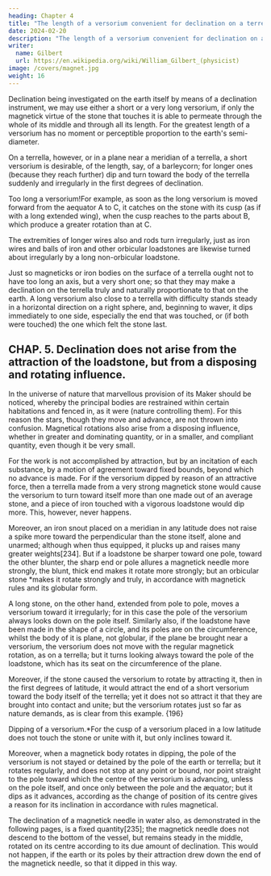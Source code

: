 ```yaml
---
heading: Chapter 4
title: "The length of a versorium convenient for declination on a terrella"
date: 2024-02-20
description: "The length of a versorium convenient for declination on a terrella"
writer:
  name: Gilbert
  url: https://en.wikipedia.org/wiki/William_Gilbert_(physicist)
image: /covers/magnet.jpg
weight: 16
---
```




Declination being investigated on the earth itself by means of a declination instrument, we may use either a short or a very long versorium, if only the magnetick virtue of the stone that touches it is able to permeate through the whole of its middle and through all its length. For the greatest length of a versorium has no moment or perceptible proportion to the earth's semi-diameter. 

On a terrella, however, or in a plane near a meridian of a terrella, a short versorium is desirable, of the length, say, of a barleycorn; for longer ones (because they reach further) dip and turn toward the body of the terrella suddenly and irregularly in the first degrees of declination. 

Too long a versorium!For example, as soon as the long versorium is moved forward from the aequator A to C, it catches on the stone with its cusp (as if with a long extended wing), when the cusp reaches to the parts about B, which produce a greater rotation than at C.

The extremities of longer wires also and rods turn irregularly, just as iron wires and balls of iron and other orbicular loadstones are likewise turned about irregularly by a long non-orbicular loadstone. 

Just so magneticks or iron bodies on the surface of a terrella ought not to have too long an axis, but a very short one; so that they may make a declination on the terrella truly and naturally proportionate to that on the earth. A long versorium also close to a terrella with difficulty stands steady in a horizontal direction on a right sphere, and, beginning to waver, it dips immediately to one side, especially the end that was touched, or (if both were touched) the one which felt the stone last.



## CHAP. 5. Declination does not arise from the attraction of the loadstone, but from a disposing and rotating influence.

In the universe of nature that marvellous provision of its Maker should be noticed, whereby the principal bodies are restrained within certain habitations and fenced in, as it were (nature controlling them). For this reason the stars, though they move and advance, are not thrown into confusion. Magnetical rotations also arise from a disposing influence, whether in greater and dominating quantity, or in a smaller, and compliant quantity, even though it be very small. 

For the work is not accomplished by attraction, but by an incitation of each substance, by a motion of agreement toward fixed bounds, beyond which no advance is made. For if the versorium dipped by reason of an attractive force, then a terrella made from a very strong magnetick stone would cause the versorium to turn toward itself more than one made out of an average stone, and a piece of iron touched with a vigorous loadstone would dip more. This, however, never happens. 

Moreover, an iron snout placed on a meridian in any latitude does not raise a spike more toward the perpendicular than the stone itself, alone and unarmed; although when thus equipped, it plucks up and raises many greater weights[234]. But if a loadstone be sharper toward one pole, toward the other blunter, the sharp end or pole allures a magnetick needle more strongly, the blunt, thick end makes it rotate more strongly; but an orbicular stone *makes it rotate strongly and truly, in accordance with magnetick rules and its globular form. 


A long stone, on the other hand, extended from pole to pole, moves a versorium toward it irregularly; for in this case the pole of the versorium always looks down on the pole itself. Similarly also, if the loadstone have been made in the shape of a circle, and its poles are on the circumference, whilst the body of it is plane, not globular, if the plane be brought near a versorium, the versorium does not move with the regular magnetick rotation, as on a terrella; but it turns looking always toward the pole of the loadstone, which has its seat on the circumference of the plane. 

Moreover, if the stone caused the versorium to rotate by attracting it, then in the first degrees of latitude, it would attract the end of a short versorium toward the body itself of the terrella; yet it does not so attract it that they are brought into contact and unite; but the versorium rotates just so far as nature demands, as is clear from this example. {196}

Dipping of a versorium.*For the cusp of a versorium placed in a low latitude does not touch the stone or unite with it, but only inclines toward it. 

Moreover, when a magnetick body rotates in dipping, the pole of the versorium is not stayed or detained by the pole of the earth or terrella; but it rotates regularly, and does not stop at any point or bound, nor point straight to the pole toward which the centre of the versorium is advancing, unless on the pole itself, and once only between the pole and the æquator; but it dips as it advances, according as the change of position of its centre gives a reason for its inclination in accordance with rules magnetical. 

The declination of a magnetick needle in water also, as demonstrated in the following pages, is a fixed quantity[235]; the magnetick needle does not descend to the bottom of the vessel, but remains steady in the middle, rotated on its centre according to its due amount of declination. This would not happen, if the earth or its poles by their attraction drew down the end of the magnetick needle, so that it dipped in this way.



